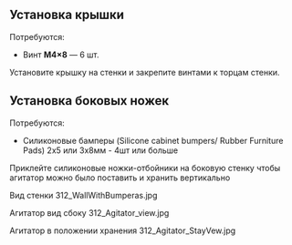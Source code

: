 ## Установка крышки

Потребуются:
- Винт **M4×8** — 6 шт.

Установите крышку на стенки и закрепите винтами к торцам стенки.

## Установка боковых ножек

Потребуются:
- Силиконовые бамперы (Silicone cabinet bumpers/ Rubber Furniture Pads) 2x5 или 3x8мм - 4шт или больше  


Приклейте силиконовые ножки-отбойники на боковую стенку чтобы агитатор можно было поставить и хранить вертикально

Вид стенки
312_WallWithBumperas.jpg

Агитатор вид сбоку
312_Agitator_view.jpg

Агитатор в положении хранения
312_Agitator_StayVew.jpg

